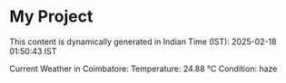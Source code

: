# My Project

This content is dynamically generated in Indian Time (IST): 2025-02-18 01:50:43 IST


Current Weather in Coimbatore:
Temperature: 24.88 °C
Condition: haze
